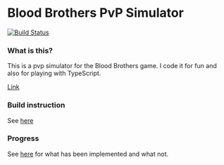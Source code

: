 Blood Brothers PvP Simulator
================
[![Build Status](https://travis-ci.org/chinhodado/bb_pvp_simulator.svg?branch=master)](https://travis-ci.org/chinhodado/bb_pvp_simulator)
### What is this?
This is a pvp simulator for the Blood Brothers game.
I code it for fun and also for playing with TypeScript.

[Link](http://chinhodado.github.io/bb_pvp/setting.html)

### Build instruction
See [here](https://github.com/chinhodado/bb_pvp_simulator/wiki/Build-instruction)

### Progress
See [here](https://github.com/chinhodado/bb_pvp_simulator/wiki/What-is-implemented-and-what-is-not) for what has been implemented and what not.
